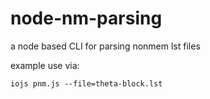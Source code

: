 # node-nm-parsing
a node based CLI for parsing nonmem lst files

example use via:

```
iojs pnm.js --file=theta-block.lst
```
